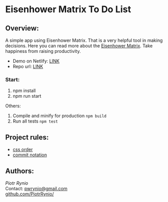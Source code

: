 # Eisenhower Matrix To Do List

## Overview:

A simple app using Eisenhower Matrix. That is a very helpful tool in making decisions. 
Here you can read more about the
[Eisenhower Matrix](https://todoist.com/pl/productivity-methods/eisenhower-matrix).
Take happiness from raising productivity.

- Demo on Netlify: [LINK](https://eisenhower-to-do-list.netlify.app/) 
- Repo url: [LINK](https://github.com/PiotrRynio/eisenhower-matrix-to-do-list) 

### Start: 

1. npm install
2. npm run start

Others:

1. Compile and minify for production `npm build`
2. Run all tests `npm test`

## Project rules:

- [css order](https://css-tricks.com/poll-results-how-do-you-order-your-css-properties/)
- [commit notation](https://gist.github.com/brianclements/841ea7bffdb01346392c#type)
 

## Authors:

_Piotr Rynio_  
Contact:
pwrynio@gmail.com  
[github.com/PiotrRynio/](https://github.com/PiotrRynio)

